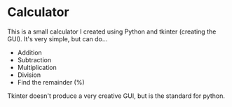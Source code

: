 # Calculator
This is a small calculator I created using Python and tkinter (creating the GUI). It's very simple, but can do...
- Addition
- Subtraction
- Multiplication
- Division
- Find the remainder (%)

Tkinter doesn't produce a very creative GUI, but is the standard for python. 
